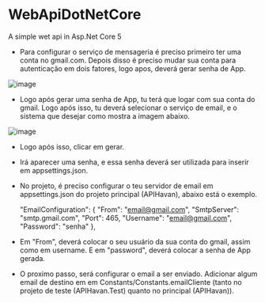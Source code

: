# WebApiDotNetCore
A simple wet api in Asp.Net Core 5


- Para configurar o serviço de mensageria é preciso primeiro ter uma conta no gmail.com. Depois disso é preciso mudar sua conta para autenticação em dois fatores,
logo apos, deverá gerar senha de App.

![image](https://user-images.githubusercontent.com/45561988/181139755-414f5754-4128-430c-952b-e4a9babc0622.png)

- Logo após gerar uma senha de App, tu terá que logar com sua conta do gmail. Logo após isso, tu deverá selecionar o serviço de email, e o sistema que desejar como mostra a imagem abaixo.

![image](https://user-images.githubusercontent.com/45561988/181139953-a76d1661-6d14-4b2a-b1d7-be14e390f5a5.png)

- Logo após isso, clicar em gerar.

- Irá aparecer uma senha, e essa senha deverá ser utilizada para inserir em appsettings.json.



- No projeto, é preciso configurar o teu servidor de email em appsettings.json do projeto principal (APIHavan), abaixo está o exemplo.

  "EmailConfiguration": {
    "From": "email@gmail.com",
    "SmtpServer": "smtp.gmail.com",
    "Port": 465,
    "Username": "email@gmail.com",
    "Password": "senha"
  },
  
 - Em "From", deverá colocar o seu usuário da sua conta do gmail, assim como em username. E em "password", deverá colocar a senha de App gerada.

- O proximo passo, será configurar o email a ser enviado. Adicionar algum email de destino em em Constants/Constants.emailCliente (tanto no projeto de teste (APIHavan.Test) quanto no principal (APIHavan)).






